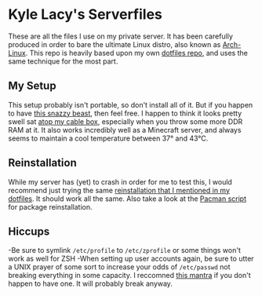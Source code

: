 Kyle Lacy's Serverfiles
=======================
These are all the files I use on my private server. It has been carefully produced in order to bare the ultimate Linux distro, also known as [Arch-Linux](http://www.archlinux.org/). This repo is heavily based upon my own [dotfiles repo](https://github.com/kylewlacy/dotfiles/), and uses the same technique for the most part.

My Setup
--------
This setup probably isn't portable, so don't install all of it. But if you happen to have [this snazzy beast](http://support.gateway.com/s/Mobile/Gateway/M305CRV/3501715sp58.shtml), then feel free. I happen to think it looks pretty swell sat [atop my cable box](http://d.pr/T3Nz), especially when you throw some more DDR RAM at it. It also works incredibly well as a Minecraft server, and always seems to maintain a cool temperature between 37° and 43℃.

Reinstallation
--------------
While my server has (yet) to crash in order for me to test this, I would recommend just trying the same [reinstallation that I mentioned in my dotfiles](https://github.com/kylewlacy/dotfiles#reinstallation). It should work all the same. Also take a look at the [Pacman script](https://github.com/kylewlacy/serverfiles/blob/master/root/.pacman/man.sh) for package reinstallation.

Hiccups
-------
-Be sure to symlink `/etc/profile` to `/etc/zprofile` or some things won't work as well for ZSH
-When setting up user accounts again, be sure to utter a UNIX prayer of some sort to increase your odds of `/etc/passwd` not breaking everything in some capacity. I reccomned [this mantra](http://www.wrongplanet.net/postt128227.html) if you don't happen to have one. It will probably break anyway.
